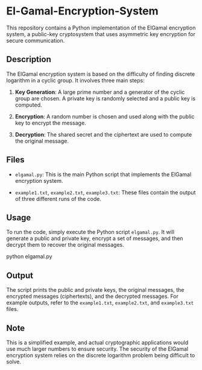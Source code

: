 # El-Gamal-Encryption-System

This repository contains a Python implementation of the ElGamal encryption system, a public-key cryptosystem that uses asymmetric key encryption for secure communication.

## Description

The ElGamal encryption system is based on the difficulty of finding discrete logarithm in a cyclic group. It involves three main steps:

1. **Key Generation**: A large prime number and a generator of the cyclic group are chosen. A private key is randomly selected and a public key is computed.

2. **Encryption**: A random number is chosen and used along with the public key to encrypt the message.

3. **Decryption**: The shared secret and the ciphertext are used to compute the original message.

## Files

- `elgamal.py`: This is the main Python script that implements the ElGamal encryption system.

- `example1.txt`, `example2.txt`, `example3.txt`: These files contain the output of three different runs of the code.

## Usage

To run the code, simply execute the Python script `elgamal.py`. It will generate a public and private key, encrypt a set of messages, and then decrypt them to recover the original messages.

python elgamal.py

## Output

The script prints the public and private keys, the original messages, the encrypted messages (ciphertexts), and the decrypted messages. For example outputs, refer to the `example1.txt`, `example2.txt`, and `example3.txt` files.

## Note

This is a simplified example, and actual cryptographic applications would use much larger numbers to ensure security. The security of the ElGamal encryption system relies on the discrete logarithm problem being difficult to solve.


